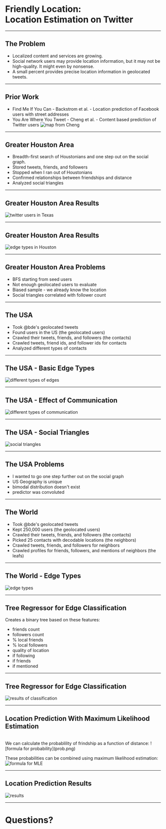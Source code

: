 Friendly Location:<br/>Location Estimation on Twitter
=================================================

---
The Problem
-----------
* Localized content and services are growing.
* Social network users may provide location information, but it may not be high-quality. It might even by nonsense.
* A small percent provides precise location information in geolocated tweets.

---
Prior Work
----------
* Find Me If You Can - Backstrom et al. - Location prediction of Facebook users
  with street addresses
* You Are Where You Tweet - Cheng et al. - Content based prediction of
  Twitter users
![map from Cheng](cheng.png)

---
Greater Houston Area
--------------------

* Breadth-first search of Houstonians and one step out on the social graph.
* Stored tweets, friends, and followers
* Stopped when I ran out of Houstonians
* Confirmed relationships between friendships and distance
* Analyzed social triangles

---
Greater Houston Area Results
----------------------------
![twitter users in Texas](texas.jpg)

---
Greater Houston Area Results
----------------------------
![edge types in Houston](hou_edges.png)

---
Greater Houston Area Problems
------------------------------
* BFS starting from seed users
* Not enough geolocated users to evaluate
* Biased sample - we already know the location
* Social triangles correlated with follower count

---
The USA
-------
* Took @bde's geolocated tweets
* Found users in the US (the geolocated users)
* Crawled their tweets, friends, and followers (the contacts)
* Crawled tweets, friend ids, and follower ids for contacts
* Analyzed different types of contacts

---
The USA - Basic Edge Types
--------------------------
![different types of edges](edge_types_norm_us.png)

---
The USA - Effect of Communication
---------------------------------
![different types of communication](com_types.png)

---
The USA - Social Triangles
--------------------------
![social triangles](near_triads.png)

---
The USA Problems
----------------
* I wanted to go one step further out on the social graph
* US Geography is unique
* bimodal distribution doesn't exist
* predictor was convoluted

---
The World
---------

* Took @bde's geolocated tweets
* Kept 250,000 users (the geolocated users)
* Crawled their tweets, friends, and followers (the contacts)
* Picked 25 contacts with decodable locations (the neighbors)
* Crawled tweets, friends, and followers for neighbors
* Crawled profiles for friends, followers, and mentions of neighbors (the leafs)

---
The World - Edge Types
----------------------
![edge types](edge_types_norm.png)

---
Tree Regressor for Edge Classification
--------------------------------------

Creates a binary tree based on these features:

* friends count
* followers count
* % local friends
* % local followers
* quality of location
* if following
* if friends
* if mentioned

---
Tree Regressor for Edge Classification
--------------------------------------

![results of classification](classified.png)

---
Location Prediction With Maximum Likelihood Estimation
------------------------------------------------------

<br />
We can calculate the probablility of frindship as a function of distance:
![formula for probability](prob.png)

These probabilities can be combined using maximum likelihood estimation:
![formula for MLE](mle.png)

---
Location Prediction Results
---------------------------

![results](gr_preds.png)

---
Questions?
==========
